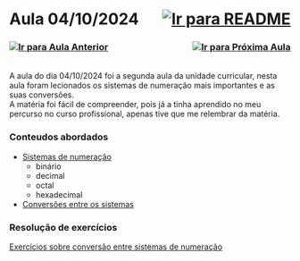 # <div style="display: flex; justify-content: space-between;">Aula 04/10/2024[![Ir para README](https://img.shields.io/badge/Indice-Verde?style=for-the-badge)](../README.md#indice)</div>

### <div style="display: flex; justify-content: space-between;">[![Ir para Aula Anterior](https://img.shields.io/badge/Anterior-Aula%201-007ACC?style=for-the-badge)](../aulas/27-09-2024.md) [![Ir para Próxima Aula](https://img.shields.io/badge/Próxima-Aula%203-007ACC?style=for-the-badge)](../aulas/11-10-2024.md)</div>

<br>
A aula do dia 04/10/2024 foi a segunda aula da unidade curricular, nesta aula foram lecionados os sistemas de numeração mais importantes e as suas conversões.
<br>
A matéria foi fácil de compreender, pois já a tinha aprendido no meu percurso no curso profissional, apenas tive que me relembrar da matéria.

### Conteudos abordados

- [Sistemas de numeração](../apontamentos/sistemas_de_numeracao.md)
  - binário
  - decimal
  - octal
  - hexadecimal
- [Conversões entre os sistemas](../apontamentos/sistemas_de_numeracao.md#conversões-entre-sistemas-de-numeração)

### Resolução de exercícios

[Exercícios sobre conversão entre sistemas de numeração](../fichas/conversoes.md)
